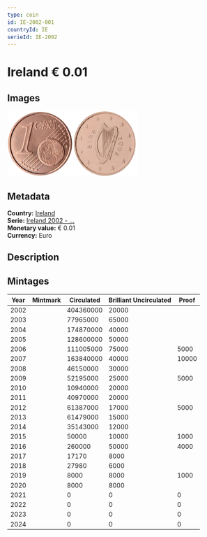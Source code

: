 ```yaml
---
type: coin
id: IE-2002-001
countryId: IE
serieId: IE-2002
---
```


# Ireland € 0.01

## Images

<img src="../../../Images/common-2002-001.webp" height="150" alt="Front image"><img src="Images/ireland-2002-001.webp" height="150" alt="Back image">

## Metadata

**Country:** [Ireland](../index.md)\
**Serie:** [Ireland 2002 - ...](index.md)\
**Monetary value:** € 0.01\
**Currency:** Euro

## Description

## Mintages

| Year | Mintmark | Circulated | Brilliant Uncirculated | Proof |
| ---- | -------- | ---------- | ---------------------- | ----- |
| 2002 |          | 404360000  | 20000                  |       |
| 2003 |          | 77965000   | 65000                  |       |
| 2004 |          | 174870000  | 40000                  |       |
| 2005 |          | 128600000  | 50000                  |       |
| 2006 |          | 111005000  | 75000                  | 5000  |
| 2007 |          | 163840000  | 40000                  | 10000 |
| 2008 |          | 46150000   | 30000                  |       |
| 2009 |          | 52195000   | 25000                  | 5000  |
| 2010 |          | 10940000   | 20000                  |       |
| 2011 |          | 40970000   | 20000                  |       |
| 2012 |          | 61387000   | 17000                  | 5000  |
| 2013 |          | 61479000   | 15000                  |       |
| 2014 |          | 35143000   | 12000                  |       |
| 2015 |          | 50000      | 10000                  | 1000  |
| 2016 |          | 260000     | 50000                  | 4000  |
| 2017 |          | 17170      | 8000                   |       |
| 2018 |          | 27980      | 6000                   |       |
| 2019 |          | 8000       | 8000                   | 1000  |
| 2020 |          | 8000       | 8000                   |       |
| 2021 |          | 0          | 0                      | 0     |
| 2022 |          | 0          | 0                      | 0     |
| 2023 |          | 0          | 0                      | 0     |
| 2024 |          | 0          | 0                      | 0     |
